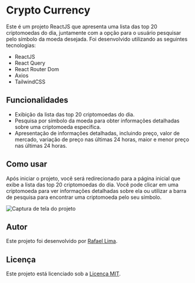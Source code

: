 # Crypto Currency

Este é um projeto ReactJS que apresenta uma lista das top 20 criptomoedas do dia, juntamente com a opção para o usuário pesquisar pelo símbolo da moeda desejada. Foi desenvolvido utilizando as seguintes tecnologias:

- ReactJS
- React Query
- React Router Dom
- Axios
- TailwindCSS

## Funcionalidades

- Exibição da lista das top 20 criptomoedas do dia.
- Pesquisa por símbolo da moeda para obter informações detalhadas sobre uma criptomoeda específica.
- Apresentação de informações detalhadas, incluindo preço, valor de mercado, variação de preço nas últimas 24 horas, maior e menor preço nas últimas 24 horas.

## Como usar

Após iniciar o projeto, você será redirecionado para a página inicial que exibe a lista das top 20 criptomoedas do dia. Você pode clicar em uma criptomoeda para ver informações detalhadas sobre ela ou utilizar a barra de pesquisa para encontrar uma criptomoeda pelo seu símbolo.

![Captura de tela do projeto](https://i.ibb.co/NZN4Qb1/Captura-de-Tela-2024-03-07-a-s-22-00-21.png)

## Autor

Este projeto foi desenvolvido por [Rafael Lima](https://github.com/rafaelclima).

## Licença

Este projeto está licenciado sob a [Licença MIT](https://opensource.org/licenses/MIT).
